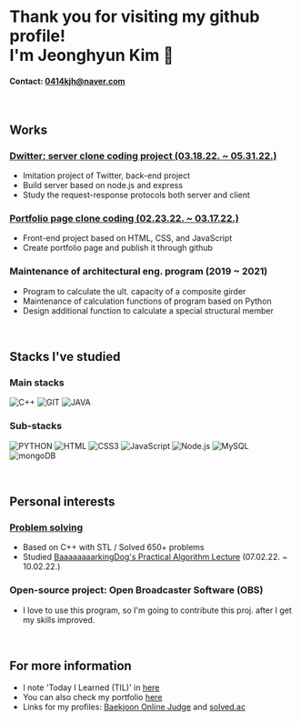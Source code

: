 # Thank you for visiting my github profile! <br> I'm Jeonghyun Kim 👋

#### Contact: 0414kjh@naver.com

<br>

## Works
### [Dwitter; server clone coding project (03.18.22. ~ 05.31.22.)](https://github.com/neppiness/Dwitter_server)
- Imitation project of Twitter, back-end project
- Build server based on node.js and express
- Study the request-response protocols both server and client

### [Portfolio page clone coding (02.23.22. ~ 03.17.22.)](https://github.com/neppiness/Portfolio)
- Front-end project based on HTML, CSS, and JavaScript
- Create portfolio page and publish it through github

### Maintenance of architectural eng. program (2019 ~ 2021)
- Program to calculate the ult. capacity of a composite girder
- Maintenance of calculation functions of program based on Python
- Design additional function to calculate a special structural member

<br>

## Stacks I've studied
### Main stacks
![C++](https://img.shields.io/badge/-c++-03589b?logo=c%2B%2B&style=flat-square)
![GIT](https://img.shields.io/badge/-git-333333?style=flat-square&logo=git)
![JAVA](https://img.shields.io/badge/-Java-007396?&logo=Java&style=flat-square)

### Sub-stacks
![PYTHON](https://img.shields.io/badge/-python-376f9e?style=flat-square&logo=python&logoColor=ffffff)
![HTML](https://img.shields.io/badge/-HTML5-F05032?style=flat-square&logo=HTML5&logoColor=ffffff)
![CSS3](https://img.shields.io/badge/-CSS3-007ACC?style=flat-square&logo=CSS3)
![JavaScript](https://img.shields.io/badge/-JavaScript-black?style=flat-square&logo=javascript&logoColor=%23F7DF1C)
![Node.js](https://img.shields.io/badge/-Node.js-026E00?style=flat-square&logo=node.js&logoColor=ffffff)
![MySQL](https://img.shields.io/badge/-MySQL-1b4260?style=flat-square&logo=MySQL&logoColor=ffffff)
![mongoDB](https://img.shields.io/badge/-mongoDB-2db46a?style=flat-square&logo=mongoDB&logoColor=ffffff)

<br>

## Personal interests
### [Problem solving](https://github.com/neppiness/TIL/tree/main/Problem%20Solving)
- Based on C++ with STL / Solved 650+ problems
- Studied [BaaaaaaaarkingDog's Practical Algorithm Lecture](https://blog.encrypted.gg/category/%EA%B0%95%EC%A2%8C/%EC%8B%A4%EC%A0%84%20%EC%95%8C%EA%B3%A0%EB%A6%AC%EC%A6%98) (07.02.22. ~ 10.02.22.)

### Open-source project: Open Broadcaster Software (OBS)
- I love to use this program, so I'm going to contribute this proj. after I get my skills improved.

<br>

## For more information
- I note 'Today I Learned (TIL)' in [here](https://github.com/neppiness/TIL)
- You can also check my portfolio [here](https://neppiness.github.io/Portfolio/)
- Links for my profiles: [Baekjoon Online Judge](https://www.acmicpc.net/user/scsc3204) and [solved.ac](https://solved.ac/profile/scsc3204)
